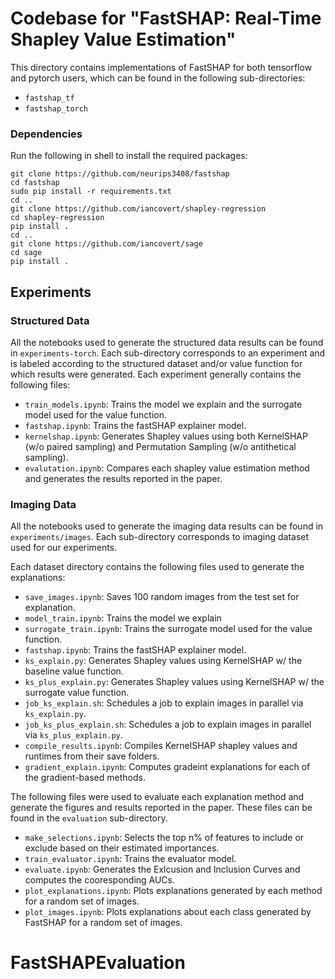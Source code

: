 # Codebase for "FastSHAP: Real-Time Shapley Value Estimation"

This directory contains implementations of FastSHAP for both tensorflow and pytorch users, which can be found in the following sub-directories:
- `fastshap_tf`
- `fastshap_torch`

### Dependencies
Run the following in shell to install the required packages:
```
git clone https://github.com/neurips3408/fastshap
cd fastshap
sudo pip install -r requirements.txt
cd ..
git clone https://github.com/iancovert/shapley-regression
cd shapley-regression
pip install .
cd ..
git clone https://github.com/iancovert/sage
cd sage
pip install .
```

## Experiments

### Structured Data

All the notebooks used to generate the structured data results can be found in `experiments-torch`. 
Each sub-directory corresponds to an experiment and is labeled according to the structured dataset and/or value function for which results were generated. 
Each experiment generally contains the following files:
- `train_models.ipynb`: Trains the model we explain and the surrogate model used for the value function.
- `fastshap.ipynb`: Trains the fastSHAP explainer model.
- `kernelshap.ipynb`: Generates Shapley values using both KernelSHAP (w/o paired sampling) and Permutation Sampling (w/o antithetical sampling).
- `evalutation.ipynb`: Compares each shapley value estimation method and generates the results reported in the paper. 

### Imaging Data

All the notebooks used to generate the imaging data results can be found in `experiments/images`. 
Each sub-directory corresponds to imaging dataset used for our experiments. 

Each dataset directory contains the following files used to generate the explanations:
- `save_images.ipynb`: Saves 100 random images from the test set for explanation. 
- `model_train.ipynb`: Trains the model we explain 
- `surrogate_train.ipynb`: Trains the surrogate model used for the value function.
- `fastshap.ipynb`: Trains the fastSHAP explainer model.
- `ks_explain.py`: Generates Shapley values using KernelSHAP w/ the baseline value function.
- `ks_plus_explain.py`: Generates Shapley values using KernelSHAP w/ the surrogate value function.
- `job_ks_explain.sh`: Schedules a job to explain images in parallel via `ks_explain.py`.
- `job_ks_plus_explain.sh`: Schedules a job to explain images in parallel via `ks_plus_explain.py`.
- `compile_results.ipynb`: Compiles KernelSHAP shapley values and runtimes from their save folders. 
- `gradient_explain.ipynb`: Computes gradeint explanations for each of the gradient-based methods.     

The following files were used to evaluate each explanation method and generate the figures and results reported in the paper. These files can be found in the `evaluation` sub-directory.
- `make_selections.ipynb`: Selects the top n\% of features to include or exclude based on their estimated importances.  
- `train_evaluator.ipynb`: Trains the evaluator model.
- `evaluate.ipynb`: Generates the Exlcusion and Inclusion Curves and computes the cooresponding AUCs.
- `plot_explanations.ipynb`: Plots explanations generated by each method for a random set of images.
- `plot_images.ipynb`: Plots explanations about each class generated by FastSHAP for a random set of images.

# FastSHAPEvaluation
